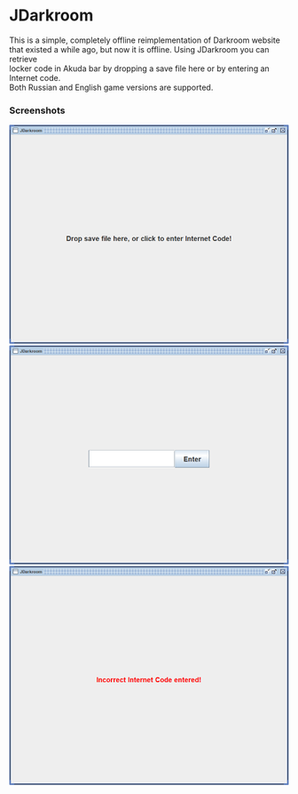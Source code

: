 # JDarkroom
This is a simple, completely offline reimplementation of Darkroom website<br>
that existed a while ago, but now it is offline. Using JDarkroom you can retrieve<br>
locker code in Akuda bar by dropping a save file here or by entering an Internet code.<br>
Both Russian and English game versions are supported.

### Screenshots
![Drop Save Here](DropSave.png)
![Code Field](CodeField.png)
![Incorrect Code Entered](IncorrectCode.png)